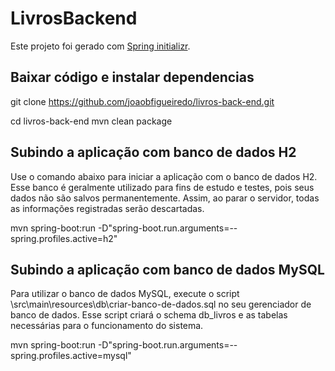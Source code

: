 # LivrosBackend

Este projeto foi gerado com [Spring initializr](https://start.spring.io/).

## Baixar código e instalar dependencias

git clone https://github.com/joaobfigueiredo/livros-back-end.git

cd livros-back-end
mvn clean package

## Subindo a aplicação com banco de dados H2

Use o comando abaixo para iniciar a aplicação com o banco de dados H2. Esse banco é geralmente utilizado para fins de estudo e testes, pois seus dados não são salvos permanentemente. Assim, ao parar o servidor, todas as informações registradas serão descartadas.

mvn spring-boot:run -D"spring-boot.run.arguments=--spring.profiles.active=h2"


## Subindo a aplicação com banco de dados MySQL

Para utilizar o banco de dados MySQL, execute o script \src\main\resources\db\criar-banco-de-dados.sql no seu gerenciador de banco de dados. Esse script criará o schema db_livros e as tabelas necessárias para o funcionamento do sistema.

mvn spring-boot:run -D"spring-boot.run.arguments=--spring.profiles.active=mysql"
